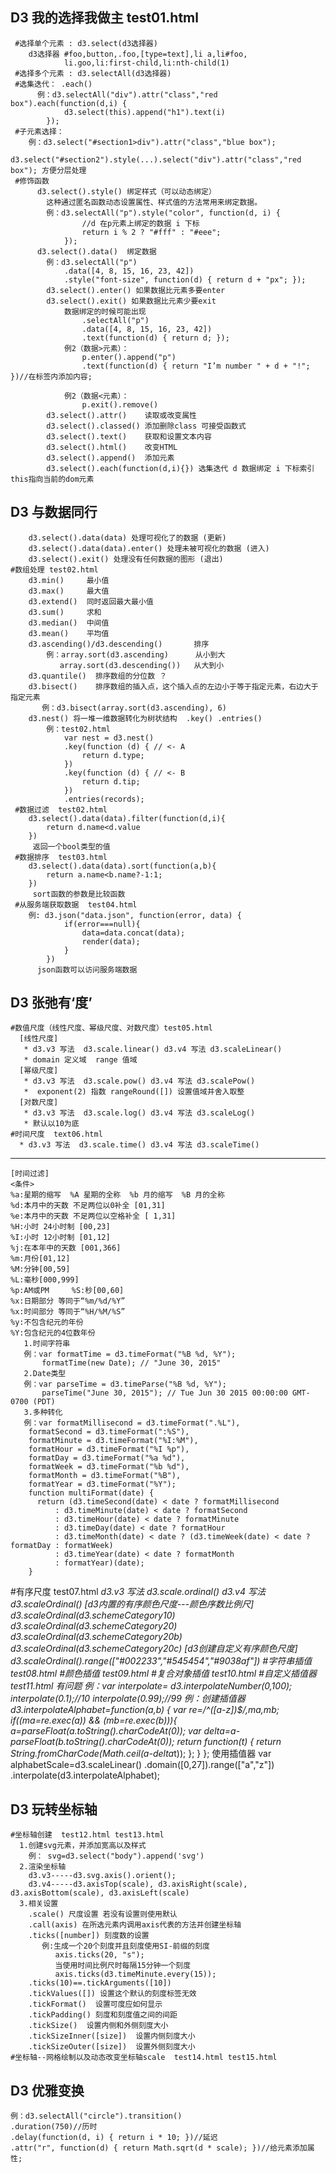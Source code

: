 ## D3 我的选择我做主 test01.html
     #选择单个元素 : d3.select(d3选择器) 
        d3选择器 #foo,button,.foo,[type=text],li a,li#foo,
                li.goo,li:first-child,li:nth-child(1)
     #选择多个元素 : d3.selectAll(d3选择器)
     #选集迭代： .each()
    	  例：d3.selectAll("div").attr("class","red box").each(function(d,i) {
    	        d3.select(this).append("h1").text(i)
    	    });
     #子元素选择：
        例：d3.select("#section1>div").attr("class","blue box");
            d3.select("#section2").style(...).select("div").attr("class","red box"); 方便分层处理   
     #修饰函数
          d3.select().style() 绑定样式（可以动态绑定）
            这种通过匿名函数动态设置属性、样式值的方法常用来绑定数据。
        	例：d3.selectAll("p").style("color", function(d, i) {
        		    //d 在p元素上绑定的数据 i 下标
    				return i % 2 ? "#fff" : "#eee";
    			});
          d3.select().data()  绑定数据 
            例：d3.selectAll("p")
    			.data([4, 8, 15, 16, 23, 42])
    		    .style("font-size", function(d) { return d + "px"; });
        	d3.select().enter() 如果数据比元素多要enter
        	d3.select().exit() 如果数据比元素少要exit
        	    数据绑定的时候可能出现      
        			.selectAll("p")
        			.data([4, 8, 15, 16, 23, 42])
        			.text(function(d) { return d; });	    
        	    例2（数据>元素）：
        	        p.enter().append("p")
        			.text(function(d) { return "I’m number " + d + "!"; })//在标签内添加内容;
        		
        		例2（数据<元素）：
        		    p.exit().remove()
            d3.select().attr()    读取或改变属性
            d3.select().classed() 添加删除class 可接受函数式 
            d3.select().text()    获取和设置文本内容
            d3.select().html()    改变HTML
            d3.select().append()  添加元素
            d3.select().each(function(d,i){}) 选集迭代 d 数据绑定 i 下标索引  this指向当前的dom元素
## D3 与数据同行   
    	d3.select().data(data) 处理可视化了的数据 (更新)
    	d3.select().data(data).enter() 处理未被可视化的数据 (进入)
    	d3.select().exit() 处理没有任何数据的图形 (退出)
    #数组处理 test02.html
    	d3.min()     最小值
    	d3.max()     最大值
    	d3.extend()  同时返回最大最小值
    	d3.sum()     求和
    	d3.median()  中间值
    	d3.mean()    平均值
    	d3.ascending()/d3.descending()       排序
    	    例：array.sort(d3.ascending)      从小到大
    	       array.sort(d3.descending())   从大到小
    	d3.quantile()  排序数组的分位数 ？
    	d3.bisect()    排序数组的插入点，这个插入点的左边小于等于指定元素，右边大于指定元素
    	   例：d3.bisect(array.sort(d3.ascending), 6)
    	d3.nest() 将一堆一维数据转化为树状结构  .key() .entries()
    	    例：test02.html
    			var nest = d3.nest()
                .key(function (d) { // <- A
                    return d.type;
                })
                .key(function (d) { // <- B
                    return d.tip;
                })
                .entries(records);
     #数据过滤  test02.html
        d3.select().data(data).filter(function(d,i){
    		return d.name<d.value
        }) 
         返回一个bool类型的值
     #数据排序  test03.html
        d3.select().data(data).sort(function(a,b){
    		return a.name<b.name?-1:1;
        })
         sort函数的参数是比较函数
     #从服务端获取数据  test04.html
        例: d3.json("data.json", function(error, data) {
                if(error===null){
                    data=data.concat(data);
                    render(data);
                }
            }) 
          json函数可以访问服务端数据   
## D3 张弛有‘度’ 
    #数值尺度（线性尺度、幂级尺度、对数尺度）test05.html
      [线性尺度] 
       * d3.v3 写法  d3.scale.linear() d3.v4 写法 d3.scaleLinear()
       * domain 定义域  range 值域 
      [幂级尺度]
       * d3.v3 写法  d3.scale.pow() d3.v4 写法 d3.scalePow()
       *  exponent(2) 指数 rangeRound([]) 设置值域并舍入取整  
      [对数尺度]
       * d3.v3 写法  d3.scale.log() d3.v4 写法 d3.scaleLog()
       * 默认以10为底   
    #时间尺度  text06.html 
      * d3.v3 写法  d3.scale.time() d3.v4 写法 d3.scaleTime()

   ******************
    [时间过滤]
    <条件>
    %a:星期的缩写  %A 星期的全称  %b 月的缩写  %B 月的全称
    %d:本月中的天数 不足两位以0补全 [01,31]
    %e:本月中的天数 不足两位以空格补全 [ 1,31]
    %H:小时 24小时制 [00,23]
    %I:小时 12小时制 [01,12]
    %j:在本年中的天数 [001,366]
    %m:月份[01,12]
    %M:分钟[00,59]
    %L:毫秒[000,999]
    %p:AM或PM     %S:秒[00,60]
    %x:日期部分 等同于“%m/%d/%Y”
    %x:时间部分 等同于“%H/%M/%S”
    %y:不包含纪元的年份
    %Y:包含纪元的4位数年份
       1.时间字符串
       例：var formatTime = d3.timeFormat("%B %d, %Y");
           formatTime(new Date); // "June 30, 2015"
       2.Date类型
       例：var parseTime = d3.timeParse("%B %d, %Y");
           parseTime("June 30, 2015"); // Tue Jun 30 2015 00:00:00 GMT-0700 (PDT)
       3.多种转化
       例：var formatMillisecond = d3.timeFormat(".%L"),
        formatSecond = d3.timeFormat(":%S"),
        formatMinute = d3.timeFormat("%I:%M"),
        formatHour = d3.timeFormat("%I %p"),
        formatDay = d3.timeFormat("%a %d"),
        formatWeek = d3.timeFormat("%b %d"),
        formatMonth = d3.timeFormat("%B"),
        formatYear = d3.timeFormat("%Y");
        function multiFormat(date) {
          return (d3.timeSecond(date) < date ? formatMillisecond
              : d3.timeMinute(date) < date ? formatSecond
              : d3.timeHour(date) < date ? formatMinute
              : d3.timeDay(date) < date ? formatHour
              : d3.timeMonth(date) < date ? (d3.timeWeek(date) < date ? formatDay : formatWeek)
              : d3.timeYear(date) < date ? formatMonth
              : formatYear)(date);
        }
 #有序尺度  test07.html
    *d3.v3 写法  d3.scale.ordinal() d3.v4 写法 d3.scaleOrdinal()
    [d3内置的有序颜色尺度---颜色序数比例尺]
        d3.scaleOrdinal(d3.schemeCategory10)
        d3.scaleOrdinal(d3.schemeCategory20)
        d3.scaleOrdinal(d3.schemeCategory20b)
        d3.scaleOrdinal(d3.schemeCategory20c)
    [d3创建自定义有序颜色尺度]
        d3.scaleOrdinal().range(["#002233","#545454","#9038af"])
     #字符串插值 test08.html
     #颜色插值 test09.html
     #复合对象插值 test10.html
     #自定义插值器 test11.html 有问题
        例：var interpolate= d3.interpolateNumber(0,100);
            interpolate(0.1);//10
            interpolate(0.99);//99 
        例：创建插值器
            d3.interpolateAlphabet=function(a,b) {
               var re=/^([a-z])$/,ma,mb;
               if((ma=re.exec(a)) && (mb=re.exec(b))){
                  a=parseFloat(a.toString().charCodeAt(0));
                  var delta=a-parseFloat(b.toString().charCodeAt(0));
                  return function(t) {
                     return String.fromCharCode(Math.ceil(a-delta*t));
                  };
               }
            };
            使用插值器 
            var alphabetScale=d3.scaleLinear()
              .domain([0,27]).range(["a","z"])
              .interpolate(d3.interpolateAlphabet); 
## D3 玩转坐标轴
    #坐标轴创建  test12.html test13.html 
      1.创建svg元素，并添加宽高以及样式
        例： svg=d3.select("body").append('svg')
      2.渲染坐标轴
        d3.v3-----d3.svg.axis().orient();
        d3.v4-----d3.axisTop(scale), d3.axisRight(scale), d3.axisBottom(scale), d3.axisLeft(scale)
      3.相关设置
        .scale() 尺度设置 若没有设置则使用默认
        .call(axis) 在所选元素内调用axis代表的方法并创建坐标轴
        .ticks([number]) 刻度数的设置  
           例:生成一个20个刻度并且刻度使用SI-前缀的刻度
              axis.ticks(20, "s");
              当使用时间比例尺时每隔15分钟一个刻度
              axis.ticks(d3.timeMinute.every(15));
        .ticks(10)==.tickArguments([10])
        .tickValues([]) 设置这个默认的刻度标签无效
        .tickFormat()  设置可度应如何显示
        .tickPadding() 刻度和刻度值之间的间距
        .tickSize()  设置内侧和外侧刻度大小
        .tickSizeInner([size])  设置内侧刻度大小
        .tickSizeOuter([size])  设置外侧刻度大小
    #坐标轴--网格绘制以及动态改变坐标轴scale  test14.html test15.html 
## D3 优雅变换
    例：d3.selectAll("circle").transition()
    .duration(750)//历时
    .delay(function(d, i) { return i * 10; })//延迟
    .attr("r", function(d) { return Math.sqrt(d * scale); })//给元素添加属性;



